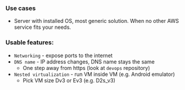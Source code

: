 ### Use cases
* Server with installed OS, most generic solution. When no other AWS service fits your needs.

### Usable features:
* `Networking` - expose ports to the internet
* `DNS name` - IP address changes, DNS name stays the same
    * One step away from https (look at `devops` repository)
* `Nested virtualization` - run VM inside VM (e.g. Android emulator)
    * Pick VM size Dv3 or Ev3 (e.g. D2s_v3)
